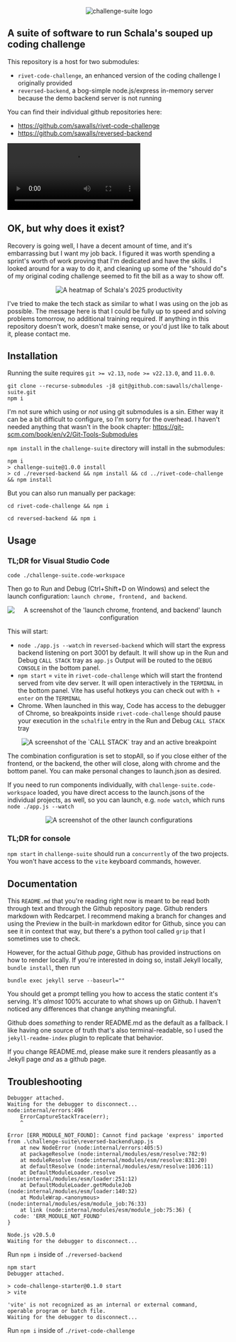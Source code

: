 <p align="center" width="100%">
  <img src="docs/assets/logo192.png" alt="challenge-suite logo">
</p>

## A suite of software to run Schala's souped up coding challenge

This repository is a host for two submodules:

- `rivet-code-challenge`, an enhanced version of the coding challenge I originally provided
- `reversed-backend`, a bog-simple node.js/express in-memory server because the demo backend server is not running

You can find their individual github repositories here:

- <https://github.com/sawalls/rivet-code-challenge>
- <https://github.com/sawalls/reversed-backend>

<video controls>
  <source type="video/mp4" src="https://filedn.com/lGIIm4sv6fGXUrnpi6dK4E7/full-demo-video.mp4">
</video>

## OK, but why does it exist?

Recovery is going well, I have a decent amount of time, and it's embarrassing but I want my job back. I figured it was worth spending a sprint's worth of work proving that I'm dedicated and have the skills.
I looked around for a way to do it, and cleaning up some of the "should do"s of my original coding
challenge seemed to fit the bill as a way to show off.

<p align="center" width="100%">
  <img src="docs/assets/2025-contributions-screenshot.png" alt="A heatmap of Schala's 2025 productivity">
</p>

I've tried to make the tech stack as similar to what I was using on the job as possible.
The message here is that I could be fully up to speed and solving problems tomorrow,
no additional training required. If anything in this repository doesn't work, doesn't make sense,
or you'd just like to talk about it, please contact me.

## Installation

Running the suite requires `git >= v2.13`, `node >= v22.13.0`, and `11.0.0`.

```
git clone --recurse-submodules -j8 git@github.com:sawalls/challenge-suite.git
npm i
```

I'm not sure which using or _not_ using git submodules is a sin. Either way it can be a bit difficult to
configure, so I'm sorry for the overhead. I haven't needed anything that wasn't in the book chapter:
https://git-scm.com/book/en/v2/Git-Tools-Submodules

`npm install` in the `challenge-suite` directory will install in the submodules:

```
npm i
> challenge-suite@1.0.0 install
> cd ./reversed-backend && npm install && cd ../rivet-code-challenge && npm install
```

But you can also run manually per package:

```
cd rivet-code-challenge && npm i
```

```
cd reversed-backend && npm i
```

## Usage

### TL;DR for Visual Studio Code

```
code ./challenge-suite.code-workspace
```

Then go to Run and Debug (Ctrl+Shift+D on Windows) and select the launch configuration: `launch chrome, frontend, and backend`.

<p align="center" width="100%">
  <img src="docs/assets/launch-config-screenshot.png" alt="A screenshot of the 'launch chrome, frontend, and backend' launch configuration">
</p>

This will start:

- `node ./app.js --watch` in `reversed-backend` which will start the express backend listening on port 3001 by default. It will show up in the Run and Debug `CALL STACK` tray as `app.js`
  Output will be routed to the `DEBUG CONSOLE` in the bottom panel.
- `npm start` = `vite` in `rivet-code-challenge` which will start the frontend served from vite dev server. It will open interactively
  in the `TERMINAL` in the bottom panel. Vite has useful hotkeys you can check out with `h + enter` on the `TERMINAL`
- Chrome. When launched in this way, Code has access to the debugger of Chrome, so breakpoints inside `rivet-code-challenge`
  should pause your execution in the `schalfile` entry in the Run and Debug `CALL STACK` tray

<p align="center" width="100%">
  <img src="docs/assets/callstack-breakpoint-screenshot.png" alt="A screenshot of the `CALL STACK` tray and an active breakpoint">
</p>

The combination configuration is set to stopAll, so if you close either of the frontend, or the backend,
the other will close, along with chrome and the bottom panel. You can make personal changes to launch.json
as desired.

If you need to run components individually, with `challenge-suite.code-workspace` loaded, you have direct
access to the launch.jsons of the individual projects, as well, so you can launch, e.g. `node watch`, which
runs `node ./app.js --watch`

<p align="center" width="100%">
  <img src="docs/assets/other-launch-configs-screenshot.png" alt="A screenshot of the other launch configurations">
</p>

### TL;DR for console

`npm start` in `challenge-suite` should run a `concurrently` of the two projects. You won't have access to the `vite` keyboard commands, however.

## Documentation

This `README.md` that you're reading right now is meant to be read both through text and through
the Github repository page. Github renders markdown with Redcarpet. I recommend making a branch
for changes and using the Preview in the built-in markdown editor for Github, since you
can see it in context that way, but there's a python tool called `grip` that I sometimes use to check.

However, for the actual Github _page_, Github has provided instructions on how to render locally.
If you're interested in doing so, install Jekyll locally, `bundle install`, then run

```
bundle exec jekyll serve --baseurl=""
```

You should get a prompt telling you how to access the static content it's serving. It's _almost_
100% accurate to what shows up on Github. I haven't noticed any differences that change anything
meaningful.

Github does _something_ to render README.md as the default as a fallback. I like having one source
of truth that's also terminal-readable, so I used the `jekyll-readme-index` plugin to replicate
that behavior.

If you change README.md, please make sure it renders pleasantly as a Jekyll page _and_ as a
github page.

## Troubleshooting

```
Debugger attached.
Waiting for the debugger to disconnect...
node:internal/errors:496
    ErrorCaptureStackTrace(err);
    ^

Error [ERR_MODULE_NOT_FOUND]: Cannot find package 'express' imported from .\challenge-suite\reversed-backend\app.js
    at new NodeError (node:internal/errors:405:5)
    at packageResolve (node:internal/modules/esm/resolve:782:9)
    at moduleResolve (node:internal/modules/esm/resolve:831:20)
    at defaultResolve (node:internal/modules/esm/resolve:1036:11)
    at DefaultModuleLoader.resolve (node:internal/modules/esm/loader:251:12)
    at DefaultModuleLoader.getModuleJob (node:internal/modules/esm/loader:140:32)
    at ModuleWrap.<anonymous> (node:internal/modules/esm/module_job:76:33)
    at link (node:internal/modules/esm/module_job:75:36) {
  code: 'ERR_MODULE_NOT_FOUND'
}

Node.js v20.5.0
Waiting for the debugger to disconnect...
```

Run `npm i` inside of `./reversed-backend`

```
npm start
Debugger attached.

> code-challenge-starter@0.1.0 start
> vite

'vite' is not recognized as an internal or external command,
operable program or batch file.
Waiting for the debugger to disconnect...
```

Run `npm i` inside of `./rivet-code-challenge`
